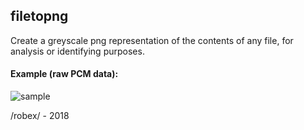 ## filetopng
Create a greyscale png representation of the contents of any file, for analysis or identifying purposes.

#### Example (raw PCM data):
![sample](https://github.com/robex/filetopng/raw/master/sample.png)

/robex/ - 2018

